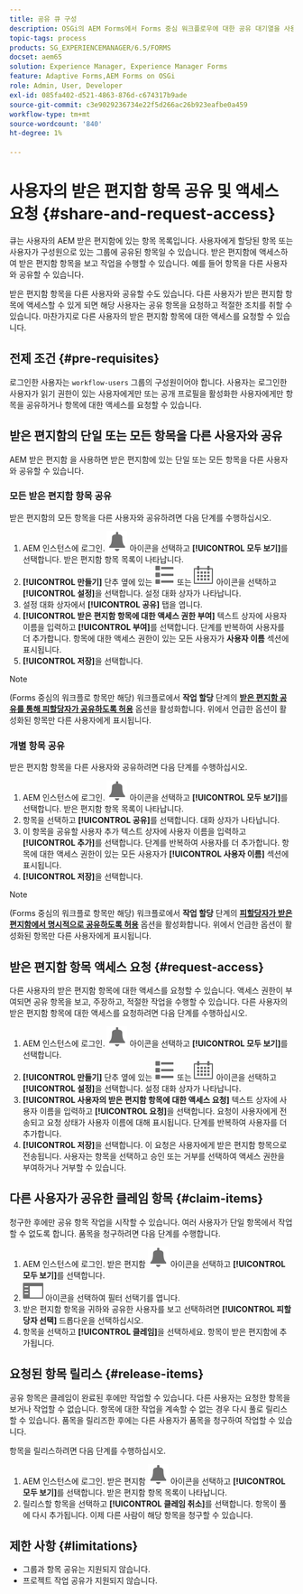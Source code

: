 ```yaml
---
title: 공유 큐 구성
description: OSGi의 AEM Forms에서 Forms 중심 워크플로우에 대한 공유 대기열을 사용하는 방법을 알아봅니다.
topic-tags: process
products: SG_EXPERIENCEMANAGER/6.5/FORMS
docset: aem65
solution: Experience Manager, Experience Manager Forms
feature: Adaptive Forms,AEM Forms on OSGi
role: Admin, User, Developer
exl-id: 085fa402-d521-4863-876d-c674317b9ade
source-git-commit: c3e9029236734e22f5d266ac26b923eafbe0a459
workflow-type: tm+mt
source-wordcount: '840'
ht-degree: 1%

---
```


# 사용자의 받은 편지함 항목 공유 및 액세스 요청 {#share-and-request-access}

큐는 사용자의 AEM 받은 편지함에 있는 항목 목록입니다. 사용자에게 할당된 항목 또는 사용자가 구성원으로 있는 그룹에 공유된 항목일 수 있습니다. 받은 편지함에 액세스하여 받은 편지함 항목을 보고 작업을 수행할 수 있습니다. 예를 들어 항목을 다른 사용자와 공유할 수 있습니다.

받은 편지함 항목을 다른 사용자와 공유할 수도 있습니다. 다른 사용자가 받은 편지함 항목에 액세스할 수 있게 되면 해당 사용자는 공유 항목을 요청하고 적절한 조치를 취할 수 있습니다. 마찬가지로 다른 사용자의 받은 편지함 항목에 대한 액세스를 요청할 수 있습니다.

## 전제 조건 {#pre-requisites}

로그인한 사용자는 `workflow-users` 그룹의 구성원이어야 합니다. 사용자는 로그인한 사용자가 읽기 권한이 있는 사용자에게만 또는 공개 프로필을 활성화한 사용자에게만 항목을 공유하거나 항목에 대한 액세스를 요청할 수 있습니다.

## 받은 편지함의 단일 또는 모든 항목을 다른 사용자와 공유

AEM 받은 편지함 을 사용하면 받은 편지함에 있는 단일 또는 모든 항목을 다른 사용자와 공유할 수 있습니다.

### 모든 받은 편지함 항목 공유

받은 편지함의 모든 항목을 다른 사용자와 공유하려면 다음 단계를 수행하십시오.

1. AEM 인스턴스에 로그인. ![받은 편지함](assets/bell.svg) 아이콘을 선택하고 **[!UICONTROL 모두 보기]**&#x200B;를 선택합니다. 받은 편지함 항목 목록이 나타납니다.
1. **[!UICONTROL 만들기]** 단추 옆에 있는 ![보기 선택기](assets/viewlist.svg) 또는 ![보기 선택기](assets/calendar.svg) 아이콘을 선택하고 **[!UICONTROL 설정]**&#x200B;을 선택합니다. 설정 대화 상자가 나타납니다.
1. 설정 대화 상자에서 **[!UICONTROL 공유]** 탭을 엽니다.
1. **[!UICONTROL 받은 편지함 항목에 대한 액세스 권한 부여]** 텍스트 상자에 사용자 이름을 입력하고 **[!UICONTROL 부여]**&#x200B;를 선택합니다. 단계를 반복하여 사용자를 더 추가합니다. 항목에 대한 액세스 권한이 있는 모든 사용자가 **사용자 이름** 섹션에 표시됩니다.
1. **[!UICONTROL 저장]**&#x200B;을 선택합니다.

>[!NOTE]
>
>(Forms 중심의 워크플로 항목만 해당) 워크플로에서 **작업 할당** 단계의 **[받은 편지함 공유를 통해 피할당자가 공유하도록 허용](aem-forms-workflow-step-reference.md)** 옵션을 활성화합니다. 위에서 언급한 옵션이 활성화된 항목만 다른 사용자에게 표시됩니다.

### 개별 항목 공유

받은 편지함 항목을 다른 사용자와 공유하려면 다음 단계를 수행하십시오.

1. AEM 인스턴스에 로그인. ![받은 편지함](assets/bell.svg) 아이콘을 선택하고 **[!UICONTROL 모두 보기]**&#x200B;를 선택합니다. 받은 편지함 항목 목록이 나타납니다.
1. 항목을 선택하고 **[!UICONTROL 공유]**&#x200B;를 선택합니다. 대화 상자가 나타납니다.
1. 이 항목을 공유할 사용자 추가 텍스트 상자에 사용자 이름을 입력하고 **[!UICONTROL 추가]**&#x200B;를 선택합니다. 단계를 반복하여 사용자를 더 추가합니다. 항목에 대한 액세스 권한이 있는 모든 사용자가 **[!UICONTROL 사용자 이름]** 섹션에 표시됩니다.
1. **[!UICONTROL 저장]**&#x200B;을 선택합니다.


>[!NOTE]
>
>(Forms 중심의 워크플로 항목만 해당) 워크플로에서 **작업 할당** 단계의 **[피할당자가 받은 편지함에서 명시적으로 공유하도록 허용](aem-forms-workflow-step-reference.md)** 옵션을 활성화합니다. 위에서 언급한 옵션이 활성화된 항목만 다른 사용자에게 표시됩니다.

## 받은 편지함 항목 액세스 요청 {#request-access}

다른 사용자의 받은 편지함 항목에 대한 액세스를 요청할 수 있습니다. 액세스 권한이 부여되면 공유 항목을 보고, 주장하고, 적절한 작업을 수행할 수 있습니다. 다른 사용자의 받은 편지함 항목에 대한 액세스를 요청하려면 다음 단계를 수행하십시오.

1. AEM 인스턴스에 로그인. ![보기 선택기](assets/bell.svg) 아이콘을 선택하고 **[!UICONTROL 모두 보기]**&#x200B;를 선택합니다.
1. **[!UICONTROL 만들기]** 단추 옆에 있는 ![보기 선택기](assets/viewlist.svg) 또는 ![보기 선택기](assets/calendar.svg) 아이콘을 선택하고 **[!UICONTROL 설정]**&#x200B;을 선택합니다. 설정 대화 상자가 나타납니다.
1. **[!UICONTROL 사용자의 받은 편지함 항목에 대한 액세스 요청]** 텍스트 상자에 사용자 이름을 입력하고 **[!UICONTROL 요청]**&#x200B;을 선택합니다. 요청이 사용자에게 전송되고 요청 상태가 사용자 이름에 대해 표시됩니다. 단계를 반복하여 사용자를 더 추가합니다.
1. **[!UICONTROL 저장]**&#x200B;을 선택합니다. 이 요청은 사용자에게 받은 편지함 항목으로 전송됩니다. 사용자는 항목을 선택하고 승인 또는 거부를 선택하여 액세스 권한을 부여하거나 거부할 수 있습니다.


## 다른 사용자가 공유한 클레임 항목 {#claim-items}

청구한 후에만 공유 항목 작업을 시작할 수 있습니다. 여러 사용자가 단일 항목에서 작업할 수 없도록 합니다. 품목을 청구하려면 다음 단계를 수행합니다.

1. AEM 인스턴스에 로그인. 받은 편지함 ![받은 편지함](assets/bell.svg) 아이콘을 선택하고 **[!UICONTROL 모두 보기]**&#x200B;를 선택합니다.
1. ![콘텐츠 전용](assets/railleft.svg) 아이콘을 선택하여 필터 선택기를 엽니다.
1. 받은 편지함 항목을 귀하와 공유한 사용자를 보고 선택하려면 **[!UICONTROL 피할당자 선택]** 드롭다운을 선택하십시오.
1. 항목을 선택하고 **[!UICONTROL 클레임]**&#x200B;을 선택하세요. 항목이 받은 편지함에 추가됩니다.

## 요청된 항목 릴리스 {#release-items}

공유 항목은 클레임이 완료된 후에만 작업할 수 있습니다. 다른 사용자는 요청한 항목을 보거나 작업할 수 없습니다. 항목에 대한 작업을 계속할 수 없는 경우 다시 풀로 릴리스할 수 있습니다.   품목을 릴리즈한 후에는 다른 사용자가 품목을 청구하여 작업할 수 있습니다.

항목을 릴리스하려면 다음 단계를 수행하십시오.

1. AEM 인스턴스에 로그인. 받은 편지함 ![받은 편지함](assets/bell.svg) 아이콘을 선택하고 **[!UICONTROL 모두 보기]**&#x200B;를 선택합니다. 받은 편지함 항목 목록이 나타납니다.
1. 릴리스할 항목을 선택하고 **[!UICONTROL 클레임 취소]**&#x200B;를 선택합니다. 항목이 풀에 다시 추가됩니다. 이제 다른 사람이 해당 항목을 청구할 수 있습니다.

## 제한 사항 {#limitations}

* 그룹과 항목 공유는 지원되지 않습니다.
* 프로젝트 작업 공유가 지원되지 않습니다.
